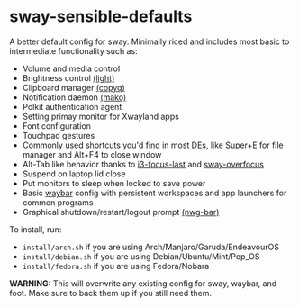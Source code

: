 # sway-sensible-defaults

A better default config for sway. Minimally riced and includes most basic to intermediate functionality such as:

- Volume and media control
- Brightness control [(light)](http://haikarainen.github.io/light/)
- Clipboard manager [(copyq)](https://github.com/hluk/CopyQ)
- Notification daemon [(mako)](https://github.com/emersion/mako)
- Polkit authentication agent
- Setting primay monitor for Xwayland apps
- Font configuration
- Touchpad gestures
- Commonly used shortcuts you'd find in most DEs, like Super+E for file manager and Alt+F4 to close window
- Alt-Tab like behavior thanks to [i3-focus-last](https://github.com/lbonn/i3-focus-last) and [sway-overfocus](https://github.com/korreman/sway-overfocus)
- Suspend on laptop lid close
- Put monitors to sleep when locked to save power
- Basic [waybar](https://github.com/Alexays/Waybar) config with persistent workspaces and app launchers for common programs
- Graphical shutdown/restart/logout prompt [(nwg-bar)](https://github.com/nwg-piotr/nwg-bar)

To install, run:
- `install/arch.sh` if you are using Arch/Manjaro/Garuda/EndeavourOS
- `install/debian.sh` if you are using Debian/Ubuntu/Mint/Pop_OS
- `install/fedora.sh` if you are using Fedora/Nobara

**WARNING:** This will overwrite any existing config for sway, waybar, and foot.
Make sure to back them up if you still need them. 
